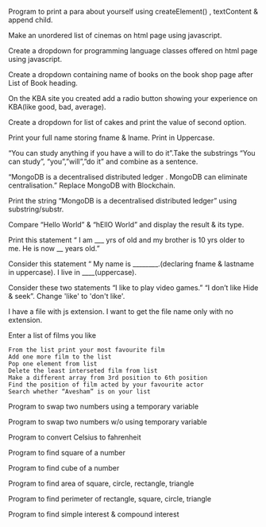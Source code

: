 Program to print a para about yourself using createElement() , textContent & append child.

Make an unordered list of cinemas on html page using javascript.

Create a dropdown for programming language classes  offered on html page using javascript.

Create a dropdown containing name of books on the book shop page after List of Book heading.

On the KBA site you created add a radio button showing your experience on KBA(like good, bad, average). 

Create a dropdown for list of cakes and print the value of second option.

Print your full name storing fname & lname. Print in Uppercase.

“You can study anything if you have a will to do it”.Take the substrings “You can study”, “you”,”will”,”do it” and combine as a sentence.


“MongoDB is a decentralised distributed ledger . MongoDB can eliminate centralisation.”
Replace MongoDB with Blockchain.


Print the string “MongoDB is a decentralised distributed ledger” using substring/substr.





Compare “Hello World” & “hEllO World” and display the result & its type.



Print this statement
“ I am ___  yrs of old and my brother is 10 yrs older to me. He is now __  years old.”


Consider this statement
“ My name is ________.(declaring fname & lastname in uppercase). I live in ____(uppercase).


Consider these two statements
“I like to play video games.”
“I don’t like Hide & seek”. Change 'like' to 'don't like'.


I have a file with js extension. I want to get the file name only with no extension.

Enter a list of films you like

```
From the list print your most favourite film 
Add one more film to the list
Pop one element from list
Delete the least interseted film from list
Make a different array from 3rd position to 6th position
Find the position of film acted by your favourite actor
Search whether “Avesham” is on your list
```

Program to swap two numbers using a temporary variable 


Program to swap two numbers w/o using temporary variable

Program to convert Celsius to fahrenheit


Program to find square of a number


Program to find cube of a number


Program to find area of square, circle, rectangle, triangle


Program to find perimeter of rectangle, square, circle, triangle


Program to find simple interest & compound interest


